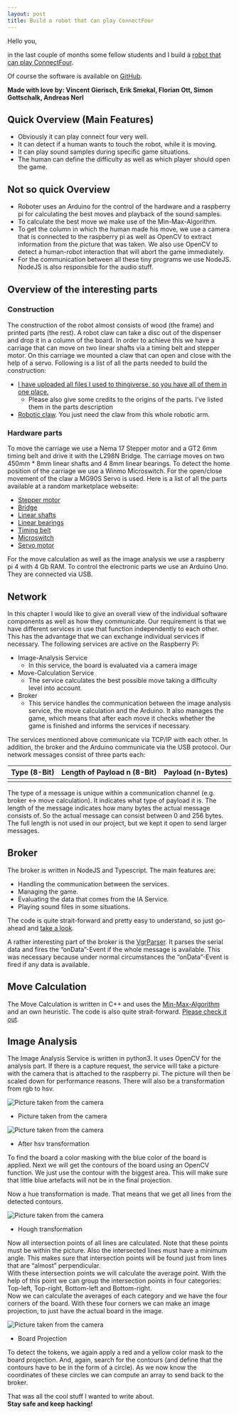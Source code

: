 ```yaml
---
layout: post
title: Build a robot that can play ConnectFour
---
```


Hello you,  

in the last couple of months some fellow students and I build a [robot that can play ConnectFour](https://youtube.com).

Of course the software is available on [GitHub](https://github.com/ConnectFourRobot).

**Made with love by: Vincent Gierisch, Erik Smekal, Florian Ott, Simon Gottschalk, Andreas Nerl**

## Quick Overview (Main Features)
* Obviously it can play connect four very well.
* It can detect if a human wants to touch the robot, while it is moving.
* It can play sound samples during specific game situations.
* The human can define the difficulty as well as which player should open the game.

## Not so quick Overview
* Roboter uses an Arduino for the control of the hardware and a raspberry pi for calculating the best moves and playback of the sound samples.
* To calculate the best move we make use of the Min-Max-Algorithm.
* To get the column in which the human made his move, we use a camera that is connected to the raspberry pi as well as OpenCV to extract information from the picture that was taken. We also use OpenCV to detect a human-robot interaction that will abort the game immediately. 
* For the communication between all these tiny programs we use NodeJS. NodeJS is also responsible for the audio stuff.

## Overview of the interesting parts

### Construction

The construction of the robot almost consists of wood (the frame) and printed parts (the rest). A robot claw can take a disc out of the dispenser and drop it in a column of the board. In order to achieve this we have a carriage that can move on two linear shafts via a timing belt and stepper motor. On this carriage we mounted a claw that can open and close with the help of a servo.
Following is a list of all the parts needed to build the construction:

* [I have uploaded all files I used to thingiverse, so you have all of them in one place.](https://www.thingiverse.com/thing:4784864)
    - Please also give some credits to the origins of the parts. I’ve listed them in the parts description
* [Robotic claw](https://www.thingiverse.com/thing:1015238). You just need the claw from this whole robotic arm.

### Hardware parts

To move the carriage we use a Nema 17 Stepper motor and a GT2 6mm timing belt and drive it with the L298N Bridge. The carriage moves on two 450mm * 8mm linear shafts and 4 8mm linear bearings. To detect the home position of the carriage we use a Winmo Microswitch. For the open/close movement of the claw a MG90S Servo is used. Here is a list of all the parts available at a random marketplace webseite:

* [Stepper motor](https://www.amazon.de/gp/product/B00PNEQ9T4)
* [Bridge](https://www.amazon.de/gp/product/B01KBTNHS6)
* [Linear shafts](https://www.amazon.de/gp/product/B07TTBDBST)
* [Linear bearings](https://www.amazon.de/gp/product/B07BV3YBP2)
* [Timing belt](https://www.amazon.de/gp/product/B078SNXLT1)
* [Microswitch](https://www.amazon.de/gp/product/B01LWI1PKU)
* [Servo motor](https://www.amazon.de/gp/product/B06XQ7NPSS)

For the move calculation as well as the image analysis we use a raspberry pi 4 with 4 Gb RAM. To control the electronic parts we use an Arduino Uno. They are connected via USB.

## Network

In this chapter I would like to give an overall view of the individual software components as well as how they communicate. Our requirement is that we have different services in use that function independently to each other. This has the advantage that we can exchange individual services if necessary. The following services are active on the Raspberry Pi:

* Image-Analysis Service
    - In this service, the board is evaluated via a camera image
* Move-Calculation Service
    - The service calculates the best possible move taking a difficulty level into account.
* Broker
    - This service handles the communication between the image analysis service, the move calculation and the Arduino. It also manages the game, which means that after each move it checks whether the game is finished and informs the services if necessary.

The services mentioned above communicate via TCP/IP with each other. In addition, the broker and the Arduino communicate via the USB protocol. Our network messages consist of three parts each:

| Type (8-Bit) | Length of Payload n (8-Bit)| Payload (n-Bytes) |
| :------ | :-------- | :-------- |
|                                 |

The type of a message is unique within a communication channel (e.g. broker <-> move calculation). It indicates what type of payload it is. The length of the message indicates how many bytes the actual message consists of. So the actual message can consist between 0 and 256 bytes. The full length is not used in our project, but we kept it open to send larger messages.

## Broker
The broker is written in NodeJS and Typescript. The main features are: 
* Handling the communication between the services.
* Managing the game.
* Evaluating the data that comes from the IA Service.
* Playing sound files in some situations.

The code is quite strait-forward and pretty easy to understand, so just go-ahead and [take a look](https://github.com/ConnectFourRobot/broker).

A rather interesting part of the broker is the [VgrParser](https://github.com/ConnectFourRobot/broker/blob/dev/src/com/serial/vgrParser.ts). It parses the serial data and fires the “onData”-Event if the whole message is available. This was necessary because under normal circumstances the “onData”-Event is fired if any data is available.

## Move Calculation
The Move Calculation is written in C++ and uses the [Min-Max-Algorithm](https://en.wikipedia.org/wiki/Minimax#Minimax_algorithm_with_alternate_moves) and an own heuristic. 
The code is also quite strait-forward. [Please check it out](https://github.com/ConnectFourRobot/client).

## Image Analysis

The Image Analysis Service is written in python3. It uses OpenCV for the analysis part. If there is a capture request, the service will take a picture with the camera that is attached to the raspberry pi. The picture will then be scaled down for performance reasons. There will also be a transformation from rgb to hsv.

![Picture taken from the camera](/images/cfrBoardOrigin.png)
- Picture taken from the camera

![Picture taken from the camera](/images/cfrBoardHsv.png)
- After hsv transformation

To find the board a color masking with the blue color of the board is applied. Next we will get the contours of the board using an OpenCV function. We just use the contour with the biggest area. This will make sure that little blue artefacts will not be in the final projection.

Now a hue transformation is made. That means that we get all lines from the detected contours.

![Picture taken from the camera](/images/cfrBoardHough.png)
- Hough transformation

Now all intersection points of all lines are calculated. Note that these points must be within the picture. Also the intersected lines must have a minimum angle. This makes sure that intersection points will be found just from lines that are “almost” perpendicular.  
With these intersection points we will calculate the average point. With the help of this point we can group the intersection points in four categories: Top-left, Top-right, Bottom-left and Bottom-right.  
Now we can calculate the averages of each category and we have the four corners of the board. With these four corners we can make an image projection, to just have the actual board in the image. 

![Picture taken from the camera](/images/cfrBoardProjection.png)
- Board Projection

To detect the tokens, we again apply a red and a yellow color mask to the board projection. And, again, search for the contours (and define that the contours have to be in the form of a circle). As we now know the coordinates of these circles we can compute an array to send back to the broker.

That was all the cool stuff I wanted to write about.  
**Stay safe and keep hacking!**
